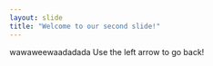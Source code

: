 ```yaml
---
layout: slide
title: "Welcome to our second slide!"
---
```

wawaweewaadadada
Use the left arrow to go back!